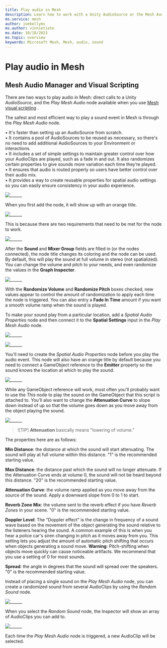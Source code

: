 ```yaml
---
title: Play audio in Mesh
description: Learn how to work with a Unity AudioSource or the Mesh Audio Manager to generate audio in Mesh.
ms.service: mesh
author: joekellyms
ms.author: vinnietieto
ms.date: 10/18/2023
ms.topic: overview
keywords: Microsoft Mesh, Mesh, audio, sound
---
```


# Play audio in Mesh

## Mesh Audio Manager and Visual Scripting

There are two ways to play audio in Mesh: direct calls to a Unity *AudioSource*, and the *Play Mesh Audio* node available when you use [Mesh visual scripting](../script-your-scene-logic/visual-scripting/visual-scripting-overview.md) .

The safest and most efficient way to play a sound event in Mesh is through the *Play Mesh Audio* node.

•	It's faster than setting up an AudioSource from scratch.  
•	It contains a pool of AudioSources to be reused as necessary, so there's no need to add additional AudioSources to your Environment or interactions.  
•	It includes a set of simple settings to maintain greater control over how your AudioClips are played, such as a fade in and out. It also randomizes certain properties to give sounds more variation each time they’re played.  
•	It ensures that audio is routed properly so users have better control over their audio mix.  
•	It provides a way to create reusable properties for spatial audio settings so you can easily ensure consistency in your audio experience.
 
![______](../../media/enhance-your-environment/audio-manager/001-play-mesh-audio-node.png)
 
When you first add the node, it will show up with an orange title.
 
![______](../../media/enhance-your-environment/audio-manager/002-play-mesh-audio-orange.png)
 
This is because there are two requirements that need to be met for the node to work.
 
![______](../../media/enhance-your-environment/audio-manager/003-requirements.png)
 
After the **Sound** and **Mixer Group** fields are filled in (or the nodes connected), the node title changes its coloring and the node can be used. By default, this will play the sound at full volume in stereo (not spatialized). You can change the volume and pitch to your needs, and even randomize the values in the **Graph Inspector**.
 
![______](../../media/enhance-your-environment/audio-manager/004-audio-in-script-graph.png)

With the **Randomize Volume** and **Randomize Pitch** boxes checked, new values appear to control the amount of randomization to apply each time the node is triggered. You can also entry a **Fade In Time** amount if you want a smooth volume ramp when the sound is played.
 
To make your sound play from a particular location, add a *Spatial Audio Properties* node and then connect it to the **Spatial Settings** input in the *Play Mesh Audio* node.
 
![______](../../media/enhance-your-environment/audio-manager/005-find-spatial-audio-properties.png)
 
![______](../../media/enhance-your-environment/audio-manager/006-audio-properties-add-node.png)
 
You'll need to create the *Spatial Audio Properties* node before you play the audio event. This node will also have an orange title by default because you need to connect a GameObject reference to the **Emitter** property so the sound knows the location at which to play the sound.
 
![______](../../media/enhance-your-environment/audio-manager/007-emitter-reference.png)
 
While any GameObject reference will work, most often you'll probably want to use the *This* node to play the sound on the GameObject that this script is attached to. You'll also want to change the **Attenuation Curve** to slope down instead of up so that the volume goes down as you move away from the object playing the sound.
 
![______](../../media/enhance-your-environment/audio-manager/008-attenuation-curve.png)

> ![TIP]
> **Attenuation** basically means "lowering of volume."

The properties here are as follows:
 
**Min Distance**: the distance at which the sound will start attenuating. The sound will play at full volume within this distance. "1" is the recommended starting value.

**Max Distance**: the distance past which the sound will no longer attenuate. If the Attenuation Curve ends at volume 0, the sound will not be heard beyond this distance. "20" is the recommended starting value.

**Attenuation Curve**: the volume ramp applied as you move away from the source of the sound. Apply a downward slope from 0 to 1 to start.

**Reverb Zone Mix**: the volume sent to the reverb effect if you have *Reverb Zones* in your scene. "0" is the recommended starting value.

**Doppler Level**: The "Doppler effect" is the change in frequency of a sound wave based on the movement of the object generating the sound relative to the listeners hearing the sound. A common example of this is when you hear a police car's siren changing in pitch as it moves away from you. This setting lets you adjust the amount of automatic pitch shifting that occurs when objects generating a sound move. **Warning**: Pitch-shifting when objects move quickly can cause noticeable artifacts. We recommend that you use a setting of 0 for most sounds.

**Spread**: the angle in degrees that the sound will spread over the speakers. "0" is the recommended starting value.
 
Instead of placing a single sound on the *Play Mesh Audio* node, you can create a randomized sound from several AudioClips by using the *Random Sound* node.
 
![______](../../media/enhance-your-environment/audio-manager/009-search-random-sound.png)
 
When you select the *Random Sound* node, the Inspector will show an array of AudioClips you can add to.
 
![______](../../media/enhance-your-environment/audio-manager/010-audio-clip-choices.png)

Each time the *Play Mesh Audio* node is triggered, a new AudioClip will be selected.

